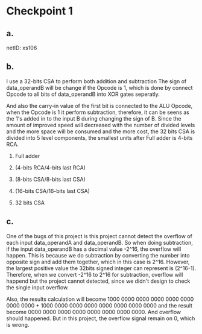 # Checkpoint 1

## a. 
netID: xs106
## b. 
I use a 32-bits CSA to perform both addition and subtraction  The sign of data_operandB will be change if the Opcode is 1, which is done by connect Opcode to all bits of data_operandB into XOR gates seperatly. 
  
And also the carry-in value of the first bit is connected to the ALU Opcode, when the Opcode is 1 it perform subtraction, therefore, it can be seens as the 1's added in to the input B during changing the sign of B.  Since the amount of improved speed will decreased with the number of divided levels and the more space will be consumed and the more cost, the 32 bits CSA is divided into 5 level components, the smallest units after Full adder is 4-bits RCA. 
1. Full adder

2. (4-bits RCA/4-bits last RCA)

3. (8-bits CSA/8-bits last CSA)

4. (16-bits CSA/16-bits last CSA)

5. 32 bits CSA

## c. 
One of the bugs of this project is this project cannot detect the overflow of each input data_operandA and data_operandB. So when doing subtraction, if the input data_operandB has a decimal value -2^16, the overflow will happen. This is because we do subtraction by converting the number into opposite sign and add them together, which in this case is 2^16. However, the largest positive value the 32bits signed integer can represent is (2^16-1). Therefore, when we convert -2^16 to 2^16 for subtraction, overflow will happend but the project cannot detected, since we didn't design to check the single input overflow.    

Also, the results calculation will become 1000 0000 0000 0000 0000 0000 0000 0000 + 1000 0000 0000 0000 0000 0000 0000 0000 and the result become 0000 0000 0000 0000 0000 0000 0000 0000. And overflow should happened. But in this project, the overflow signal remain on 0, which is wrong.


